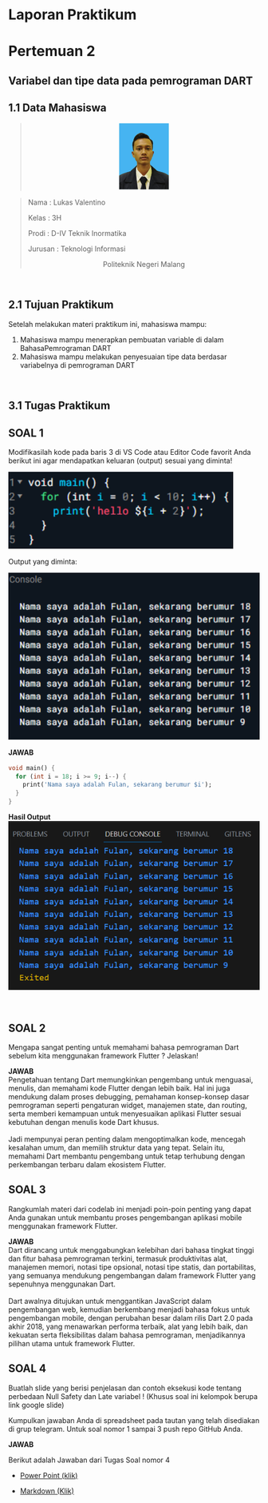 # **Laporan Praktikum**
# **Pertemuan 2**
## **Variabel dan tipe data pada pemrograman DART**


## **1.1 Data Mahasiswa**
><center><img src = "docs/lukas_foto.jpg" width ="100"></center>

><p>Nama : Lukas Valentino<p>
>Kelas : 3H<p>
>Prodi : D-IV Teknik Inormatika<p>
>Jurusan : Teknologi Informasi<p>
><center> Politeknik Negeri Malang</center> 

<br>

## 2.1 Tujuan Praktikum
Setelah melakukan materi praktikum ini, mahasiswa mampu:

1. Mahasiswa mampu menerapkan pembuatan variable di dalam BahasaPemrograman DART
2. Mahasiswa mampu melakukan penyesuaian tipe data berdasar variabelnya di pemrograman DART

<br>

## 3.1 Tugas Praktikum

## SOAL 1
Modifikasilah kode pada baris 3 di VS Code atau Editor Code favorit Anda berikut ini agar mendapatkan keluaran (output) sesuai yang diminta!<p>
    <img src = "docs/soal1.png"><p>
Output yang diminta:<p>
    <img src = "docs/output1.png"><p>

**JAWAB**
<br>

```dart
void main() {
  for (int i = 18; i >= 9; i--) {
    print('Nama saya adalah Fulan, sekarang berumur $i');
  }
}
```

**Hasil Output** <br>
 <img src = "docs/output-answer.png">

<br>

## SOAL 2
Mengapa sangat penting untuk memahami bahasa pemrograman Dart sebelum kita menggunakan framework Flutter ? Jelaskan!

**JAWAB** <br>
Pengetahuan tentang Dart memungkinkan pengembang untuk menguasai, menulis, dan memahami kode Flutter dengan lebih baik. Hal ini juga mendukung dalam proses debugging, pemahaman konsep-konsep dasar pemrograman seperti pengaturan widget, manajemen state, dan routing, serta memberi kemampuan untuk menyesuaikan aplikasi Flutter sesuai kebutuhan dengan menulis kode Dart khusus.
<br><br>
Jadi mempunyai peran penting dalam mengoptimalkan kode, mencegah kesalahan umum, dan memilih struktur data yang tepat. Selain itu, memahami Dart membantu pengembang untuk tetap terhubung dengan perkembangan terbaru dalam ekosistem Flutter.
<br>

## SOAL 3
Rangkumlah materi dari codelab ini menjadi poin-poin penting yang dapat Anda gunakan untuk membantu proses pengembangan aplikasi mobile menggunakan framework Flutter.

**JAWAB**<br>
Dart dirancang untuk menggabungkan kelebihan dari bahasa tingkat tinggi dan fitur bahasa pemrograman terkini, termasuk produktivitas alat, manajemen memori, notasi tipe opsional, notasi tipe statis, dan portabilitas, yang semuanya mendukung pengembangan dalam framework Flutter yang sepenuhnya menggunakan Dart.
<br><br>
Dart awalnya ditujukan untuk menggantikan JavaScript dalam pengembangan web, kemudian berkembang menjadi bahasa fokus untuk pengembangan mobile, dengan perubahan besar dalam rilis Dart 2.0 pada akhir 2018, yang menawarkan performa terbaik, alat yang lebih baik, dan kekuatan serta fleksibilitas dalam bahasa pemrograman, menjadikannya pilihan utama untuk framework Flutter.

## SOAL 4
Buatlah slide yang berisi penjelasan dan contoh eksekusi kode tentang perbedaan Null Safety dan Late variabel ! (Khusus soal ini kelompok berupa link google slide)

Kumpulkan jawaban Anda di spreadsheet pada tautan yang telah disediakan di grup telegram. Untuk soal nomor 1 sampai 3 push repo GitHub Anda.

**JAWAB**<p>
Berikut adalah Jawaban dari Tugas Soal nomor 4<p>
- [Power Point (klik)](https://www.canva.com/design/DAFtchccz5M/boMG7y_wubQaq-4roL2ouw/view?utm_content=DAFtchccz5M&utm_campaign=designshare&utm_medium=link&utm_source=publishsharelink)<p>
- [Markdown (Klik)](Laporan_Kelompok.md)<p>
